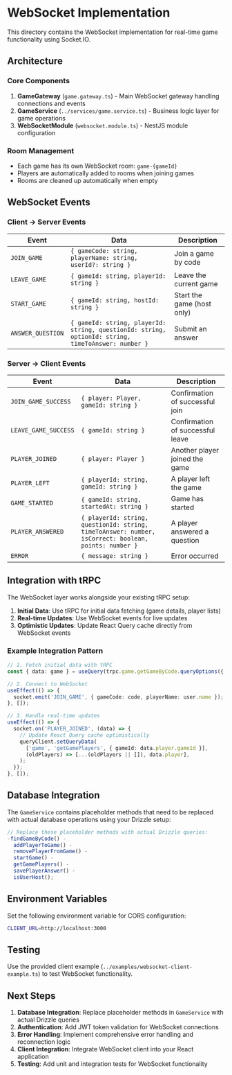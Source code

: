 # WebSocket Implementation

This directory contains the WebSocket implementation for real-time game functionality using Socket.IO.

## Architecture

### Core Components

1. **GameGateway** (`game.gateway.ts`) - Main WebSocket gateway handling connections and events
2. **GameService** (`../services/game.service.ts`) - Business logic layer for game operations
3. **WebSocketModule** (`websocket.module.ts`) - NestJS module configuration

### Room Management

- Each game has its own WebSocket room: `game-{gameId}`
- Players are automatically added to rooms when joining games
- Rooms are cleaned up automatically when empty

## WebSocket Events

### Client → Server Events

| Event             | Data                                                                                               | Description                |
| ----------------- | -------------------------------------------------------------------------------------------------- | -------------------------- |
| `JOIN_GAME`       | `{ gameCode: string, playerName: string, userId?: string }`                                        | Join a game by code        |
| `LEAVE_GAME`      | `{ gameId: string, playerId: string }`                                                             | Leave the current game     |
| `START_GAME`      | `{ gameId: string, hostId: string }`                                                               | Start the game (host only) |
| `ANSWER_QUESTION` | `{ gameId: string, playerId: string, questionId: string, optionId: string, timeToAnswer: number }` | Submit an answer           |

### Server → Client Events

| Event                | Data                                                                                                 | Description                      |
| -------------------- | ---------------------------------------------------------------------------------------------------- | -------------------------------- |
| `JOIN_GAME_SUCCESS`  | `{ player: Player, gameId: string }`                                                                 | Confirmation of successful join  |
| `LEAVE_GAME_SUCCESS` | `{ gameId: string }`                                                                                 | Confirmation of successful leave |
| `PLAYER_JOINED`      | `{ player: Player }`                                                                                 | Another player joined the game   |
| `PLAYER_LEFT`        | `{ playerId: string, gameId: string }`                                                               | A player left the game           |
| `GAME_STARTED`       | `{ gameId: string, startedAt: string }`                                                              | Game has started                 |
| `PLAYER_ANSWERED`    | `{ playerId: string, questionId: string, timeToAnswer: number, isCorrect: boolean, points: number }` | A player answered a question     |
| `ERROR`              | `{ message: string }`                                                                                | Error occurred                   |

## Integration with tRPC

The WebSocket layer works alongside your existing tRPC setup:

1. **Initial Data**: Use tRPC for initial data fetching (game details, player lists)
2. **Real-time Updates**: Use WebSocket events for live updates
3. **Optimistic Updates**: Update React Query cache directly from WebSocket events

### Example Integration Pattern

```typescript
// 1. Fetch initial data with tRPC
const { data: game } = useQuery(trpc.game.getGameByCode.queryOptions({ code }));

// 2. Connect to WebSocket
useEffect(() => {
  socket.emit('JOIN_GAME', { gameCode: code, playerName: user.name });
}, []);

// 3. Handle real-time updates
useEffect(() => {
  socket.on('PLAYER_JOINED', (data) => {
    // Update React Query cache optimistically
    queryClient.setQueryData(
      ['game', 'getGamePlayers', { gameId: data.player.gameId }],
      (oldPlayers) => [...(oldPlayers || []), data.player],
    );
  });
}, []);
```

## Database Integration

The `GameService` contains placeholder methods that need to be replaced with actual database operations using your Drizzle setup:

```typescript
// Replace these placeholder methods with actual Drizzle queries:
-findGameByCode() -
  addPlayerToGame() -
  removePlayerFromGame() -
  startGame() -
  getGamePlayers() -
  savePlayerAnswer() -
  isUserHost();
```

## Environment Variables

Set the following environment variable for CORS configuration:

```bash
CLIENT_URL=http://localhost:3000
```

## Testing

Use the provided client example (`../examples/websocket-client-example.ts`) to test WebSocket functionality.

## Next Steps

1. **Database Integration**: Replace placeholder methods in `GameService` with actual Drizzle queries
2. **Authentication**: Add JWT token validation for WebSocket connections
3. **Error Handling**: Implement comprehensive error handling and reconnection logic
4. **Client Integration**: Integrate WebSocket client into your React application
5. **Testing**: Add unit and integration tests for WebSocket functionality

